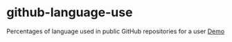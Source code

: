 # github-language-use
Percentages of language used in public GitHub repositories for a user
[Demo](https://trunten.github.io/github-language-use/)
